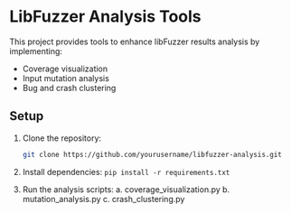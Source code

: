 # LibFuzzer Analysis Tools

This project provides tools to enhance libFuzzer results analysis by implementing:
- Coverage visualization
- Input mutation analysis
- Bug and crash clustering

## Setup

1. Clone the repository:
   ```bash
   git clone https://github.com/yourusername/libfuzzer-analysis.git
2. Install dependencies:
    `pip install -r requirements.txt`

3. Run the analysis scripts:
    a. coverage_visualization.py
    b. mutation_analysis.py
    c. crash_clustering.py